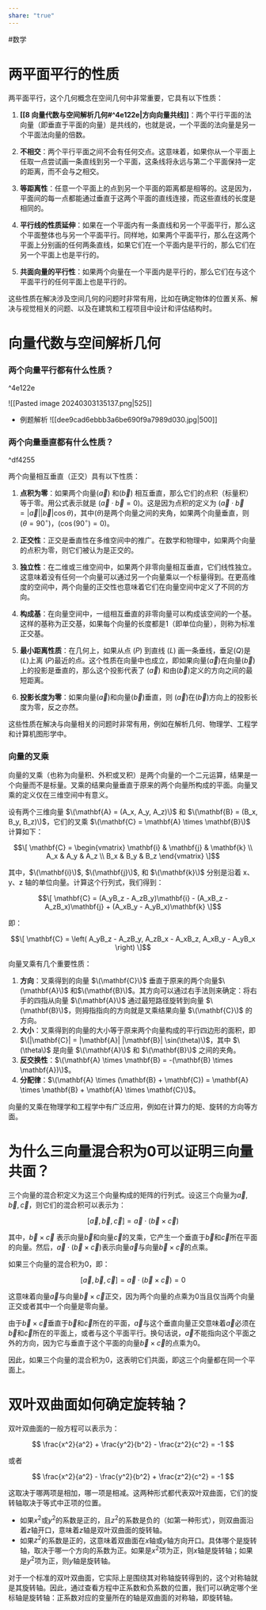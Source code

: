 ```yaml
---
share: "true"
---
```

#数学
# 两平面平行的性质

两平面平行，这个几何概念在空间几何中非常重要，它具有以下性质：

1. **[[8 向量代数与空间解析几何#^4e122e|方向向量共线]]**：两个平行平面的法向量（即垂直于平面的向量）是共线的，也就是说，一个平面的法向量是另一个平面法向量的倍数。

2. **不相交**：两个平行平面之间不会有任何交点。这意味着，如果你从一个平面上任取一点尝试画一条直线到另一个平面，这条线将永远与第二个平面保持一定的距离，而不会与之相交。

3. **等距离性**：任意一个平面上的点到另一个平面的距离都是相等的。这是因为，平面间的每一点都能通过垂直于这两个平面的直线连接，而这些直线的长度是相同的。

4. **平行线的性质延伸**：如果在一个平面内有一条直线和另一个平面平行，那么这个平面整体也与另一个平面平行。同样地，如果两个平面平行，那么在这两个平面上分别画的任何两条直线，如果它们在一个平面内是平行的，那么它们在另一个平面上也是平行的。

5. **共面向量的平行性**：如果两个向量在一个平面内是平行的，那么它们在与这个平面平行的任何平面上也是平行的。

这些性质在解决涉及空间几何的问题时非常有用，比如在确定物体的位置关系、解决与视觉相关的问题、以及在建筑和工程项目中设计和评估结构时。
# 向量代数与空间解析几何
### 两个向量平行都有什么性质？

^4e122e

![[Pasted image 20240303135137.png|525]] 

- 例题解析
![[dee9cad6ebbb3a6be690f9a7989d030.jpg|500]]

### 两个向量垂直都有什么性质？

^df4255

两个向量相互垂直（正交）具有以下性质：

1. **点积为零**：如果两个向量$(\vec{a})$ 和$(\vec{b})$ 相互垂直，那么它们的点积（标量积）等于零。用公式表示就是 $(\vec{a} \cdot \vec{b} = 0)$。这是因为点积的定义为 $(\vec{a} \cdot \vec{b} = |\vec{a}| |\vec{b}| \cos\theta)$，其中$(\theta)$是两个向量之间的夹角，如果两个向量垂直，则$(\theta = 90^\circ)$，$(\cos(90^\circ) = 0)$。

2. **正交性**：正交是垂直性在多维空间中的推广。在数学和物理中，如果两个向量的点积为零，则它们被认为是正交的。

3. **独立性**：在二维或三维空间中，如果两个非零向量相互垂直，它们线性独立。这意味着没有任何一个向量可以通过另一个向量乘以一个标量得到。在更高维度的空间中，两个向量的正交性也意味着它们在向量空间中定义了不同的方向。

4. **构成基**：在向量空间中，一组相互垂直的非零向量可以构成该空间的一个基。这样的基称为正交基，如果每个向量的长度都是1（即单位向量），则称为标准正交基。

5. **最小距离性质**：在几何上，如果从点 $(P)$ 到直线 $(L)$ 画一条垂线，垂足$(Q)$是$(L)$上离 $(P)$最近的点。这个性质在向量中也成立，即如果向量$(\vec{a})$在向量$(\vec{b})$ 上的投影是垂直的，那么这个投影代表了 $(\vec{a})$ 和由$(\vec{b})$定义的方向之间的最短距离。

6. **投影长度为零**：如果向量$(\vec{a})$和向量$(\vec{b})$垂直，则 $(\vec{a})$在$(\vec{b})$方向上的投影长度为零，反之亦然。

这些性质在解决与向量相关的问题时非常有用，例如在解析几何、物理学、工程学和计算机图形学中。

### 向量的叉乘
向量的叉乘（也称为向量积、外积或叉积）是两个向量的一个二元运算，结果是一个向量而不是标量。叉乘的结果向量垂直于原来的两个向量所构成的平面。向量叉乘的定义仅在三维空间中有意义。

设有两个三维向量 $\(\mathbf{A} = (A_x, A_y, A_z)\)$ 和 $\(\mathbf{B} = (B_x, B_y, B_z)\)$，它们的叉乘 $\(\mathbf{C} = \mathbf{A} \times \mathbf{B}\)$ 计算如下：

$$\[
\mathbf{C} = \begin{vmatrix}
\mathbf{i} & \mathbf{j} & \mathbf{k} \\
A_x & A_y & A_z \\
B_x & B_y & B_z
\end{vmatrix}
\]$$

其中，$\(\mathbf{i}\)$, $\(\mathbf{j}\)$, 和 $\(\mathbf{k}\)$ 分别是沿着 x、y、z 轴的单位向量。计算这个行列式，我们得到：

$$\[
\mathbf{C} = (A_yB_z - A_zB_y)\mathbf{i} - (A_xB_z - A_zB_x)\mathbf{j} + (A_xB_y - A_yB_x)\mathbf{k}
\]$$

即：

$$\[
\mathbf{C} = \left( A_yB_z - A_zB_y, A_zB_x - A_xB_z, A_xB_y - A_yB_x \right)
\]$$

向量叉乘有几个重要性质：

1. **方向**：叉乘得到的向量 $\(\mathbf{C}\)$ 垂直于原来的两个向量$\(\mathbf{A}\)$ 和$\(\mathbf{B}\)$。其方向可以通过右手法则来确定：将右手的四指从向量 $\(\mathbf{A}\)$ 通过最短路径旋转到向量 $\(\mathbf{B}\)$，则拇指指向的方向就是叉乘结果向量 $\(\mathbf{C}\)$ 的方向。
2. **大小**：叉乘得到的向量的大小等于原来两个向量构成的平行四边形的面积，即 $\(|\mathbf{C}| = |\mathbf{A}| |\mathbf{B}| \sin(\theta)\)$，其中 $\(\theta\)$ 是向量 $\(\mathbf{A}\)$ 和 $\(\mathbf{B}\)$ 之间的夹角。
3. **反交换性**：$\(\mathbf{A} \times \mathbf{B} = -(\mathbf{B} \times \mathbf{A})\)$。
4. **分配律**：$\(\mathbf{A} \times (\mathbf{B} + \mathbf{C}) = \mathbf{A} \times \mathbf{B} + \mathbf{A} \times \mathbf{C}\)$。

向量的叉乘在物理学和工程学中有广泛应用，例如在计算力的矩、旋转的方向等方面。

# 为什么三向量混合积为0可以证明三向量共面？
三个向量的混合积定义为这三个向量构成的矩阵的行列式。设这三个向量为$\vec{a}, \vec{b}, \vec{c}$，则它们的混合积可以表示为：

$$
[\vec{a}, \vec{b}, \vec{c}] = \vec{a} \cdot (\vec{b} \times \vec{c})
$$

其中，$\vec{b} \times \vec{c}$ 表示向量$\vec{b}$和向量$\vec{c}$的叉乘，它产生一个垂直于$\vec{b}$和$\vec{c}$所在平面的向量。然后，$\vec{a} \cdot (\vec{b} \times \vec{c})$表示向量$\vec{a}$与向量$\vec{b} \times \vec{c}$的点乘。

如果三个向量的混合积为0，即：

$$
[\vec{a}, \vec{b}, \vec{c}] = \vec{a} \cdot (\vec{b} \times \vec{c}) = 0
$$

这意味着向量$\vec{a}$与向量$\vec{b} \times \vec{c}$正交，因为两个向量的点乘为0当且仅当两个向量正交或者其中一个向量是零向量。

由于$\vec{b} \times \vec{c}$垂直于$\vec{b}$和$\vec{c}$所在的平面，$\vec{a}$与这个垂直向量正交意味着$\vec{a}$必须在$\vec{b}$和$\vec{c}$所在的平面上，或者与这个平面平行。换句话说，$\vec{a}$不能指向这个平面之外的方向，因为它与垂直于这个平面的向量$\vec{b} \times \vec{c}$的点乘为0。

因此，如果三个向量的混合积为0，这表明它们共面，即这三个向量都在同一个平面上。

# 双叶双曲面如何确定旋转轴？

双叶双曲面的一般方程可以表示为：

$$
\frac{x^2}{a^2} + \frac{y^2}{b^2} - \frac{z^2}{c^2} = -1
$$

或者

$$
\frac{x^2}{a^2} - \frac{y^2}{b^2} + \frac{z^2}{c^2} = -1
$$

这取决于哪两项是相加，哪一项是相减。这两种形式都代表双叶双曲面，它们的旋转轴取决于等式中正项的位置。

- 如果$x^2$或$y^2$的系数是正的，且$z^2$的系数是负的（如第一种形式），则双曲面沿着$z$轴开口，意味着$z$轴是双叶双曲面的旋转轴。
- 如果$z^2$的系数是正的，这意味着双曲面在$x$轴或$y$轴方向开口。具体哪个是旋转轴，取决于哪一个方向的系数为正。如果是$x^2$项为正，则$x$轴是旋转轴；如果是$y^2$项为正，则$y$轴是旋转轴。

对于一个标准的双叶双曲面，它实际上是围绕其对称轴旋转得到的，这个对称轴就是其旋转轴。因此，通过查看方程中正系数和负系数的位置，我们可以确定哪个坐标轴是旋转轴：正系数对应的变量所在的轴是双曲面的对称轴，即旋转轴。